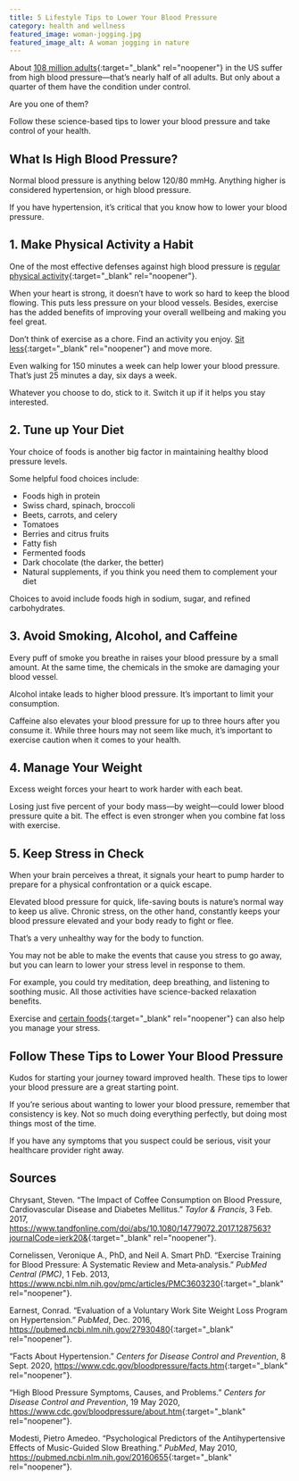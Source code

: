 ```yaml
---
title: 5 Lifestyle Tips to Lower Your Blood Pressure
category: health and wellness
featured_image: woman-jogging.jpg
featured_image_alt: A woman jogging in nature
---
```


About [108 million adults](https://www.cdc.gov/bloodpressure/facts.htm#:~:text=Nearly%20half%20of%20adults%20in,are%20taking%20medication%20for%20hypertension.&text=Only%20about%201%20in%204,have%20their%20condition%20under%20control.){:target="_blank" rel="noopener"} in the US suffer from high blood pressure—that’s nearly half of all adults. But only about a quarter of them have the condition under control.

Are you one of them?

Follow these science-based tips to lower your blood pressure and take control of your health.

## What Is High Blood Pressure?

Normal blood pressure is anything below 120/80 mmHg. Anything higher is considered hypertension, or high blood pressure.

If you have hypertension, it’s critical that you know how to lower your blood pressure.

## 1. Make Physical Activity a Habit

One of the most effective defenses against high blood pressure is [regular physical activity](https://www.ncbi.nlm.nih.gov/pmc/articles/PMC3603230/){:target="_blank" rel="noopener"}.

When your heart is strong, it doesn’t have to work so hard to keep the blood flowing. This puts less pressure on your blood vessels. Besides, exercise has the added benefits of improving your overall wellbeing and making you feel great.

Don’t think of exercise as a chore. Find an activity you enjoy. [Sit less](https://www.ahajournals.org/doi/10.1161/HYPERTENSIONAHA.118.11190){:target="_blank" rel="noopener"} and move more.

Even walking for 150 minutes a week can help lower your blood pressure. That’s just 25 minutes a day, six days a week.

Whatever you choose to do, stick to it. Switch it up if it helps you stay interested.

## 2. Tune up Your Diet

Your choice of foods is another big factor in maintaining healthy blood pressure levels.

Some helpful food choices include:

- Foods high in protein
- Swiss chard, spinach, broccoli
- Beets, carrots, and celery
- Tomatoes
- Berries and citrus fruits
- Fatty fish
- Fermented foods
- Dark chocolate (the darker, the better)
- Natural supplements, if you think you need them to complement your diet

Choices to avoid include foods high in sodium, sugar, and refined carbohydrates.

## 3. Avoid Smoking, Alcohol, and Caffeine

Every puff of smoke you breathe in raises your blood pressure by a small amount. At the same time, the chemicals in the smoke are damaging your blood vessel.

Alcohol intake leads to higher blood pressure. It’s important to limit your consumption.

Caffeine also elevates your blood pressure for up to three hours after you consume it. While three hours may not seem like much, it’s important to exercise caution when it comes to your health.

## 4. Manage Your Weight

Excess weight forces your heart to work harder with each beat.

Losing just five percent of your body mass—by weight—could lower blood pressure quite a bit. The effect is even stronger when you combine fat loss with exercise.

## 5. Keep Stress in Check

When your brain perceives a threat, it signals your heart to pump harder to prepare for a physical confrontation or a quick escape.

Elevated blood pressure for quick, life-saving bouts is nature’s normal way to keep us alive. Chronic stress, on the other hand, constantly keeps your blood pressure elevated and your body ready to fight or flee.

That’s a very unhealthy way for the body to function.

You may not be able to make the events that cause you stress to go away, but you can learn to lower your stress level in response to them.

For example, you could try meditation, deep breathing, and listening to soothing music. All those activities have science-backed relaxation benefits.

Exercise and [certain foods](https://exploreim.ucla.edu/nutrition/eat-right-drink-well-stress-less-stress-reducing-foods-herbal-supplements-and-teas/){:target="_blank" rel="noopener"} can also help you manage your stress.

## Follow These Tips to Lower Your Blood Pressure

Kudos for starting your journey toward improved health. These tips to lower your blood pressure are a great starting point.

If you’re serious about wanting to lower your blood pressure, remember that consistency is key. Not so much doing everything perfectly, but doing most things most of the time.

If you have any symptoms that you suspect could be serious, visit your healthcare provider right away.

## Sources

Chrysant, Steven. “The Impact of Coffee Consumption on Blood Pressure, Cardiovascular Disease and Diabetes Mellitus.” _Taylor & Francis_, 3 Feb. 2017, <https://www.tandfonline.com/doi/abs/10.1080/14779072.2017.1287563?journalCode=ierk20&>{:target="_blank" rel="noopener"}.

Cornelissen, Veronique A., PhD, and Neil A. Smart PhD. “Exercise Training for Blood Pressure: A Systematic Review and Meta‐analysis.” _PubMed Central (PMC)_, 1 Feb. 2013, <https://www.ncbi.nlm.nih.gov/pmc/articles/PMC3603230>{:target="_blank" rel="noopener"}.

Earnest, Conrad. “Evaluation of a Voluntary Work Site Weight Loss Program on Hypertension.” _PubMed_, Dec. 2016, <https://pubmed.ncbi.nlm.nih.gov/27930480>{:target="_blank" rel="noopener"}.

“Facts About Hypertension.” _Centers for Disease Control and Prevention_, 8 Sept. 2020, <https://www.cdc.gov/bloodpressure/facts.htm>{:target="_blank" rel="noopener"}.

“High Blood Pressure Symptoms, Causes, and Problems.” _Centers for Disease Control and Prevention_, 19 May 2020, <https://www.cdc.gov/bloodpressure/about.htm>{:target="_blank" rel="noopener"}.

Modesti, Pietro Amedeo. “Psychological Predictors of the Antihypertensive Effects of Music-Guided Slow Breathing.” _PubMed_, May 2010, <https://pubmed.ncbi.nlm.nih.gov/20160655>{:target="_blank" rel="noopener"}.
